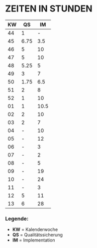# ZEITEN IN STUNDEN
KW | QS | IM
-|-|-
44 | 1 | -
45 | 6.75 | 3.5
46 | 5 | 10
47 | 5 |10
48 | 5.25 | 5
49 | 3 | 7
50 | 1.75 | 6.5
51 | 2 | 8
52 | 1 | 10
01 | 1 | 10.5
02 | 2 | 10
03 | 2 | 7
04 | - | 10
05 | - | 12
06 | - | 3
07 | - | 2
08 | - | 5
09 | - | 19
10 | - | 24
11 | - | 3
12 | 5 | 11
13 | 6 | 28

### Legende:
* **KW** = Kalenderwoche
* **QS** = Qualitätssicherung
* **IM** = Implementation


